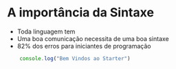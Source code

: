 # A importância da Sintaxe

* Toda linguagem tem
* Uma boa comunicação necessita de uma boa sintaxe
* 82% dos erros para iniciantes de programação

```js
    console.log("Bem Vindos ao Starter")
```